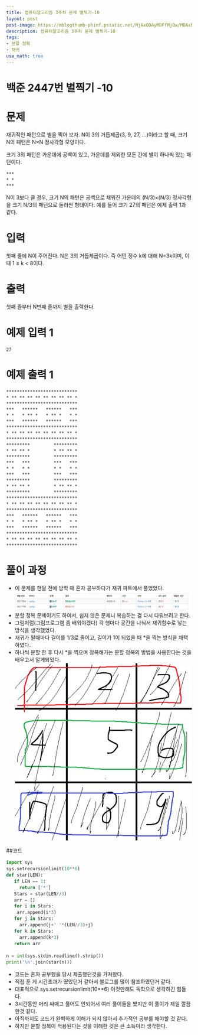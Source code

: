 ```yaml
---
title: 컴퓨터알고리즘 3주차 문제 별찍기-10
layout: post
post-image: https://mblogthumb-phinf.pstatic.net/MjAxODAyMDFfMjQw/MDAxNTE3NDYxOTM2OTg3.4Qes1y39L75ftwaSWfVahpYMbiEGXPd0ua7XBK4qwfMg.pDzBkdnaa5yxEThYlGFgGfAbnUNUpYQwZNWcafD4g8Ag.JPEG.korea0313/1.JPG?type=w800
description: 컴퓨터알고리즘 3주차 문제 별찍기-10
tags:
- 분할 정복
- 재귀
use_math: true
---
```

# 백준 2447번 별찍기 -10
# 문제

재귀적인 패턴으로 별을 찍어 보자. N이 3의 거듭제곱(3, 9, 27, ...)이라고 할 때, 크기 N의 패턴은 N×N 정사각형 모양이다.

크기 3의 패턴은 가운데에 공백이 있고, 가운데를 제외한 모든 칸에 별이 하나씩 있는 패턴이다.
```
***
* *
***
```
N이 3보다 클 경우, 크기 N의 패턴은 공백으로 채워진 가운데의 (N/3)×(N/3) 정사각형을 크기 N/3의 패턴으로 둘러싼 형태이다. 예를 들어 크기 27의 패턴은 예제 출력 1과 같다.
# 입력
첫째 줄에 N이 주어진다. N은 3의 거듭제곱이다. 즉 어떤 정수 k에 대해 N=3k이며, 이때 1 ≤ k < 8이다.
# 출력
첫째 줄부터 N번째 줄까지 별을 출력한다.
# 예제 입력 1 
```
27
```
# 예제 출력 1 
```
***************************
* ** ** ** ** ** ** ** ** *
***************************
***   ******   ******   ***
* *   * ** *   * ** *   * *
***   ******   ******   ***
***************************
* ** ** ** ** ** ** ** ** *
***************************
*********         *********
* ** ** *         * ** ** *
*********         *********
***   ***         ***   ***
* *   * *         * *   * *
***   ***         ***   ***
*********         *********
* ** ** *         * ** ** *
*********         *********
***************************
* ** ** ** ** ** ** ** ** *
***************************
***   ******   ******   ***
* *   * ** *   * ** *   * *
***   ******   ******   ***
***************************
* ** ** ** ** ** ** ** ** *
***************************
```
# 풀이 과정
- 이 문제를 한달 전에 방학 때 혼자 공부하다가 재귀 파트에서 풀었었다. 
![ex_screenshot](./img/solve.png)
- 분할 정복 문제이기도 하여서, 쉽지 않은 문제니 복습하는 겸 다시 다뤄보려고 한다.
- 그림처럼(그림프로그램 좀 배워야겠다) 각 행마다 공간을 나눠서 재귀함수로 넣는 방식을 생각했었다. 
- 재귀가 될때마다 길이를 1/3로 줄이고, 길이가 1이 되었을 때 *을 찍는 방식을 채택하였다.
- 하나씩 분할 한 후 다시 *을 찍으며 정복해가는 분할 정복의 방법을 사용한다는 것을 배우고서 알게되었다.
![ex_screenshot](./img/divide.png)

##코드
``` py
import sys 
sys.setrecursionlimit(10**6) 
def star(LEN):
   if LEN == 1: 
     return ['*']
   Stars = star(LEN//3)
   arr = []
   for i in Stars:
    arr.append(i*3)
   for j in Stars:
     arr.append(j+' '*(LEN//3)+j)
   for k in Stars: 
     arr.append(k*3) 
   return arr

n = int(sys.stdin.readline().strip()) 
print('\n'.join(star(n)))

```
- 코드는 혼자 공부했을 당시 제출했던것을 가져왔다. 
- 직접 푼 게 시간초과가 떴었던거 같아서 블로그를 많이 참조하였던거 같다.
- 대표적으로 sys.setrecursionlimit(10**6) 이것만해도 독학으로 생각하긴 힘들다.
- 3시간동안 머리 싸매고 풀어도 안되어서 여러 풀이들을 봤지만 이 풀이가 제일 깔끔한것 같다.  
- 아직까지도 코드가 완벽하게 이해가 되지 않아서 추가적인 공부를 해야할 것 같다.
- 하지만 분할 정복이 적용된다는 것을 이해한 것은 큰 소득이라 생각한다.

